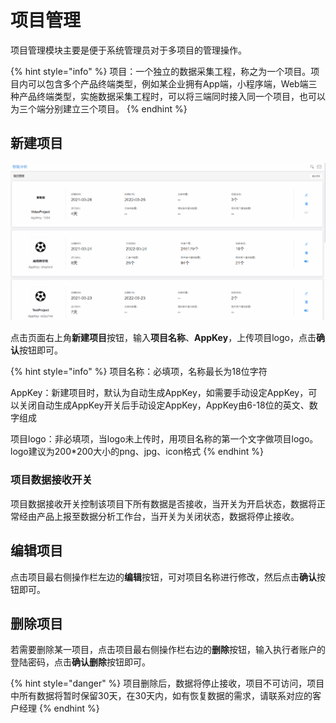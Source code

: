 # 项目管理

项目管理模块主要是便于系统管理员对于多项目的管理操作。

{% hint style="info" %}
项目：一个独立的数据采集工程，称之为一个项目。项目内可以包含多个产品终端类型，例如某企业拥有App端，小程序端，Web端三种产品终端类型，实施数据采集工程时，可以将三端同时接入同一个项目，也可以为三个端分别建立三个项目。
{% endhint %}

## 新建项目

![新建项目](../.gitbook/assets/%E6%96%B0%E5%BB%BA%E9%A1%B9%E7%9B%AE.gif)

点击页面右上角**新建项目**按钮，输入**项目名称**、**AppKey**，上传项目logo，点击**确认**按钮即可。

{% hint style="info" %}
项目名称：必填项，名称最长为18位字符

AppKey：新建项目时，默认为自动生成AppKey，如需要手动设定AppKey，可以关闭自动生成AppKey开关后手动设定AppKey，AppKey由6-18位的英文、数字组成

项目logo：非必填项，当logo未上传时，用项目名称的第一个文字做项目logo。logo建议为200\*200大小的png、jpg、icon格式
{% endhint %}

### 项目数据接收开关

项目数据接收开关控制该项目下所有数据是否接收，当开关为开启状态，数据将正常经由产品上报至数据分析工作台，当开关为关闭状态，数据将停止接收。

## 编辑项目

点击项目最右侧操作栏左边的**编辑**按钮，可对项目名称进行修改，然后点击**确认**按钮即可。

## 删除项目

若需要删除某一项目，点击项目最右侧操作栏右边的**删除**按钮，输入执行者账户的登陆密码，点击**确认删除**按钮即可。

{% hint style="danger" %}
项目删除后，数据将停止接收，项目不可访问，项目中所有数据将暂时保留30天，在30天内，如有恢复数据的需求，请联系对应的客户经理
{% endhint %}
